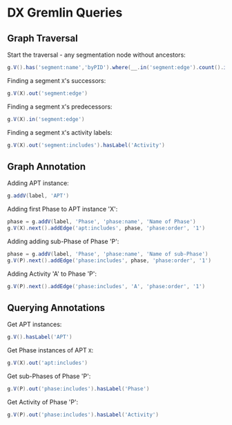 # DX Gremlin Queries

## Graph Traversal

Start the traversal - any segmentation node without ancestors:
```groovy
g.V().has('segment:name','byPID').where(__.in('segment:edge').count().is(0))
```

Finding a segment `X`'s successors:
```groovy
g.V(X).out('segment:edge')
```

Finding a segment `X`'s predecessors:
```groovy
g.V(X).in('segment:edge')
```

Finding a segment `X`'s activity labels:
```groovy
g.V(X).out('segment:includes').hasLabel('Activity')
```

## Graph Annotation

Adding APT instance:
```groovy
g.addV(label, 'APT')
```

Adding first Phase to APT instance 'X':
```groovy
phase = g.addV(label, 'Phase', 'phase:name', 'Name of Phase')
g.V(X).next().addEdge('apt:includes', phase, 'phase:order', '1')
```

Adding adding sub-Phase of Phase 'P':
```groovy
phase = g.addV(label, 'Phase', 'phase:name', 'Name of sub-Phase')
g.V(P).next().addEdge('phase:includes', phase, 'phase:order', '1')
```

Adding Activity 'A' to Phase 'P':
```groovy
g.V(P).next().addEdge('phase:includes', 'A', 'phase:order', '1')
```

## Querying Annotations

Get APT instances:
```groovy
g.V().hasLabel('APT')
```

Get Phase instances of APT `X`:
```groovy
g.V(X).out('apt:includes')
```

Get sub-Phases of Phase 'P':
```groovy
g.V(P).out('phase:includes').hasLabel('Phase')
```

Get Activity of Phase 'P':
```groovy
g.V(P).out('phase:includes').hasLabel('Activity')
```
